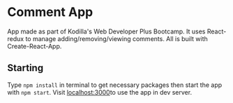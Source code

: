 # Comment App

App made as part of Kodilla's Web Developer Plus Bootcamp. 
It uses React-redux to manage adding/removing/viewing comments. All is built with Create-React-App.

## Starting

Type `npm install` in terminal to get necessary packages then start the app with `npm start`. Visit [localhost:3000](http://localhost:3000)to use the app in dev server.
